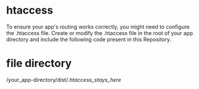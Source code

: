 # htaccess
To ensure your app's routing works correctly, you might need to configure the .htaccess file. 
Create or modify the .htaccess file in the root of your app directory and include the following code present in this Repository.

# file directory
/your_app-directory/dist/*.htaccess_stays_here*
